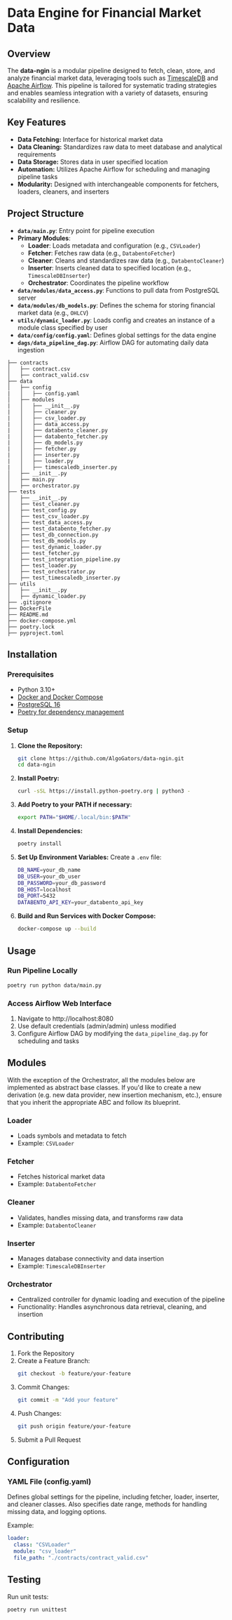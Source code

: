 # Data Engine for Financial Market Data

## Overview
The **data-ngin** is a modular pipeline designed to fetch, clean, store, and analyze financial market data, leveraging tools such as [TimescaleDB](https://docs.timescale.com/) and [Apache Airflow](https://airflow.apache.org/docs/apache-airflow/stable/index.html). This pipeline is tailored for systematic trading strategies and enables seamless integration with a variety of datasets, ensuring scalability and resilience.

## Key Features
- **Data Fetching:** Interface for historical market data
- **Data Cleaning:** Standardizes raw data to meet database and analytical requirements
- **Data Storage:** Stores data in user specified location
- **Automation:** Utilizes Apache Airflow for scheduling and managing pipeline tasks
- **Modularity:** Designed with interchangeable components for fetchers, loaders, cleaners, and inserters

## Project Structure
- **`data/main.py`**: Entry point for pipeline execution
- **Primary Modules**:
  - **Loader**: Loads metadata and configuration (e.g., `CSVLoader`)
  - **Fetcher**: Fetches raw data (e.g., `DatabentoFetcher`)
  - **Cleaner**: Cleans and standardizes raw data (e.g., `DatabentoCleaner`)
  - **Inserter**: Inserts cleaned data to specified location (e.g., `TimescaleDBInserter`)
  - **Orchestrator**: Coordinates the pipeline workflow
- **`data/modules/data_access.py`**: Functions to pull data from PostgreSQL server
- **`data/modules/db_models.py`**: Defines the schema for storing financial market data (e.g., `OHLCV`)
- **`utils/dynamic_loader.py`**: Loads config and creates an instance of a module class specified by user 
- **`data/config/config.yaml`**: Defines global settings for the data engine
- **`dags/data_pipeline_dag.py`**: Airflow DAG for automating daily data ingestion

```├── .vscode
├── contracts
│   ├── contract.csv
│   ├── contract_valid.csv
├── data
│   ├── config
|   │   ├── config.yaml
│   ├── modules
|   │   ├── __init__.py
|   │   ├── cleaner.py
|   │   ├── csv_loader.py
|   │   ├── data_access.py
|   │   ├── databento_cleaner.py
|   │   ├── databento_fetcher.py
|   │   ├── db_models.py
|   │   ├── fetcher.py
|   │   ├── inserter.py
|   │   ├── loader.py
|   │   ├── timescaledb_inserter.py
│   ├── __init__.py
│   ├── main.py
│   ├── orchestrator.py
├── tests
│   ├── __init__.py
│   ├── test_cleaner.py
│   ├── test_config.py
│   ├── test_csv_loader.py
│   ├── test_data_access.py
│   ├── test_databento_fetcher.py
│   ├── test_db_connection.py
│   ├── test_db_models.py
│   ├── test_dynamic_loader.py
│   ├── test_fetcher.py
│   ├── test_integration_pipeline.py
│   ├── test_loader.py
│   ├── test_orchestrator.py
│   ├── test_timescaledb_inserter.py
├── utils
│   ├── __init__.py
│   ├── dynamic_loader.py
├── .gitignore
├── DockerFile
├── README.md
├── docker-compose.yml
├── poetry.lock
├── pyproject.toml
```

## Installation

### Prerequisites
- Python 3.10+
- [Docker and Docker Compose](https://www.docker.com/products/docker-desktop/)
- [PostgreSQL 16](https://www.postgresql.org/download/)
- [Poetry for dependency management](https://python-poetry.org/docs/)

### Setup

1. **Clone the Repository:**
   ```bash
   git clone https://github.com/AlgoGators/data-ngin.git
   cd data-ngin
   ```

2. **Install Poetry:**
   ```bash
   curl -sSL https://install.python-poetry.org | python3 -
   ```

3. **Add Poetry to your PATH if necessary:**
   ```bash
   export PATH="$HOME/.local/bin:$PATH"
   ```

4. **Install Dependencies:**
   ```bash
   poetry install
   ```

5. **Set Up Environment Variables:**
   Create a `.env` file:
   ```bash
   DB_NAME=your_db_name
   DB_USER=your_db_user
   DB_PASSWORD=your_db_password
   DB_HOST=localhost
   DB_PORT=5432
   DATABENTO_API_KEY=your_databento_api_key
   ```

6. **Build and Run Services with Docker Compose:**
   ```bash
   docker-compose up --build
   ```

## Usage

### Run Pipeline Locally
```bash
poetry run python data/main.py
```

### Access Airflow Web Interface
1. Navigate to http://localhost:8080
2. Use default credentials (admin/admin) unless modified
3. Configure Airflow DAG by modifying the `data_pipeline_dag.py` for scheduling and tasks

## Modules
With the exception of the Orchestrator, all the modules below are implemented as abstract base classes. If you'd like to create a new derivation (e.g. new data provider, new insertion mechanism, etc.), ensure that you inherit the appropriate ABC and follow its blueprint.

### Loader
- Loads symbols and metadata to fetch
- Example: `CSVLoader`

### Fetcher
- Fetches historical market data
- Example: `DatabentoFetcher` 

### Cleaner
- Validates, handles missing data, and transforms raw data
- Example: `DatabentoCleaner`

### Inserter
- Manages database connectivity and data insertion
- Example: `TimescaleDBInserter`

### Orchestrator
- Centralized controller for dynamic loading and execution of the pipeline
- Functionality: Handles asynchronous data retrieval, cleaning, and insertion

## Contributing

1. Fork the Repository
2. Create a Feature Branch:
   ```bash
   git checkout -b feature/your-feature
   ```
3. Commit Changes:
   ```bash
   git commit -m "Add your feature"
   ```
4. Push Changes:
   ```bash
   git push origin feature/your-feature
   ```
5. Submit a Pull Request

## Configuration

### YAML File (config.yaml)
Defines global settings for the pipeline, including fetcher, loader, inserter, and cleaner classes. Also specifies date range, methods for handling missing data, and logging options.

Example:
```yaml
loader:
  class: "CSVLoader"
  module: "csv_loader"
  file_path: "./contracts/contract_valid.csv"
```

## Testing
Run unit tests:
```bash
poetry run unittest
```
